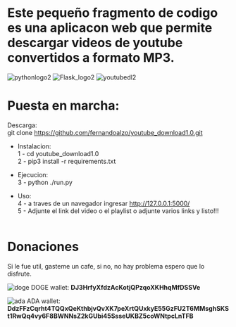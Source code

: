 # Este pequeño fragmento de codigo es una aplicacon web que permite descargar videos de youtube convertidos a formato MP3. <br>

![pythonlogo2](https://user-images.githubusercontent.com/34621303/115253118-ae7e3000-a0f1-11eb-965f-ca55950c5237.png)
![Flask_logo2](https://user-images.githubusercontent.com/34621303/115253554-1c2a5c00-a0f2-11eb-9e9c-b2838a1cc14a.png)
![youtubedl2](https://user-images.githubusercontent.com/34621303/115253901-762b2180-a0f2-11eb-89a8-aa2c58dc786d.png)


# Puesta en marcha:
Descarga: <br>
git clone https://github.com/fernandoalzo/youtube_download1.0.git

* Instalacion: <br>
1 - cd youtube_download1.0 <br>
2 - pip3 install -r requirements.txt <br>

* Ejecucion: <br>
3 - python ./run.py <br>

* Uso: <br>
4 -  a traves de un navegador ingresar http://127.0.0.1:5000/ <br>
5 - Adjunte el link del video o el playlist o adjunte varios links y listo!!! <br> <br>

# Donaciones

Si le fue util, gasteme un cafe, si no, no hay problema espero que lo disfrute. <br>

![doge](https://user-images.githubusercontent.com/34621303/115251719-6a3e6000-a0f0-11eb-8411-cadb4d15f099.png)  DOGE wallet: **DJ3HrfyXfdzAcKotjQPzqoXKHhqMfDSSVe**

![ada](https://user-images.githubusercontent.com/34621303/115251146-dec4cf00-a0ef-11eb-8520-8443c8c55b53.png) ADA wallet:       **DdzFFzCqrht4TQQxQeKthbjvQvXK7peXrtQUxkyE55GzFU2T6MMsghSKSt1RwQq4vy6F8BWNNsZ2kGUbi45SsseUKBZ5coWNtpcLnTFB**
